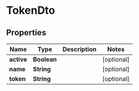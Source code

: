 
# TokenDto

## Properties
Name | Type | Description | Notes
------------ | ------------- | ------------- | -------------
**active** | **Boolean** |  |  [optional]
**name** | **String** |  |  [optional]
**token** | **String** |  |  [optional]



